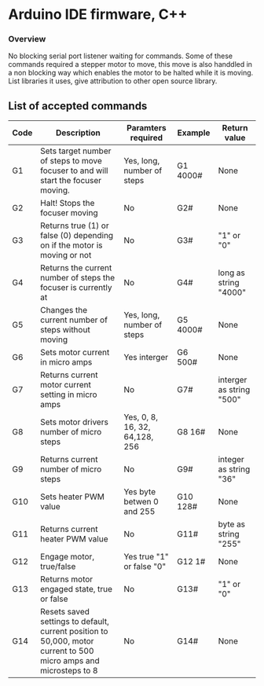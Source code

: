 # Arduino IDE firmware, C++

### Overview

No blocking serial port listener waiting for commands. Some of these commands required a stepper motor to move, this move is also handdled in a non blocking way which enables the motor to be halted while it is moving. List libraries it uses, give attribution to other open source library.

## List of accepted commands

|Code|Description|Paramters required|Example|Return value|
|----|---------------------------------------------------------------------------------------------------------------------------------------------------|------------------------------------|-------------|------------------------|
|G1|Sets target number of steps to move focuser to and will start the focuser moving.|Yes, long, number of steps |G1 4000#|None|
|G2|Halt! Stops the focuser moving|No|G2#|None|
|G3|Returns true (1) or false (0) depending on if the motor is moving or not|No|G3#|"1" or "0"|
|G4|Returns the current number of steps the focuser is currently at|No|G4#|long as string "4000"|
|G5|Changes the current number of steps without moving|Yes, long, number of steps |G5 4000#|None|
|G6|Sets motor current in micro amps|Yes interger|G6 500#|None|
|G7|Returns current motor current setting in micro amps|No|G7#|interger as string "500"|
|G8|Sets motor drivers number of micro steps|Yes, 0, 8, 16, 32, 64,128, 256|G8 16#|None|
|G9|Returns current number of micro steps|No|G9#|integer as string "36"|
|G10|Sets heater PWM value|Yes byte betwen 0 and 255|G10 128#|None|
|G11|Returns current heater PWM value|No|G11#|byte as string "255"|
|G12|Engage motor, true/false|Yes true "1" or false "0"|G12 1#|None|
|G13|Returns motor engaged state, true or false|No|G13#|"1" or "0"|
|G14|Resets saved settings to default, current position to 50,000, motor current to 500 micro amps and microsteps to 8|No|G14#|None|
